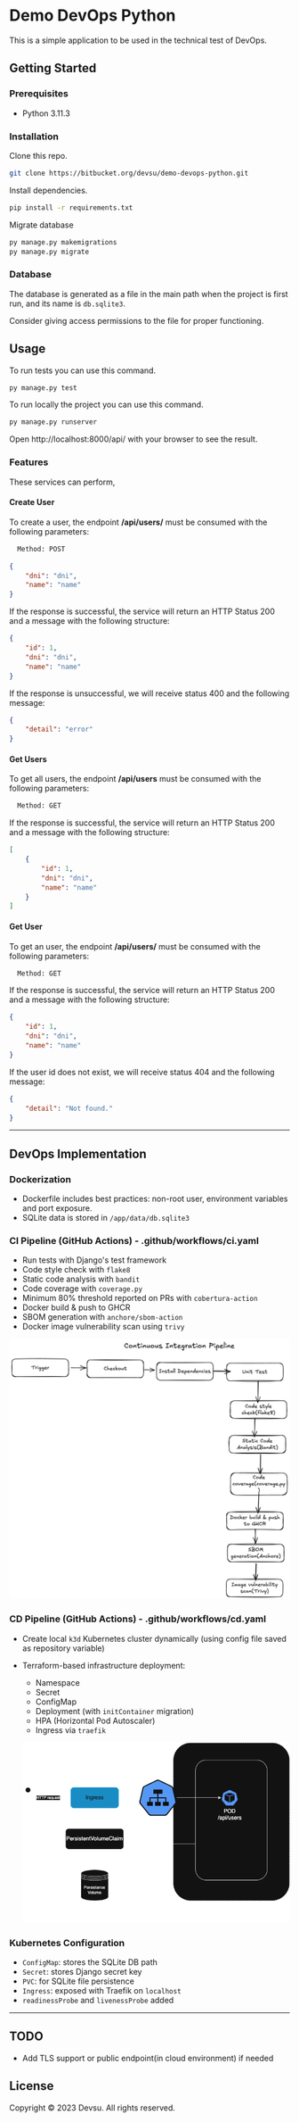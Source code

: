 # Demo DevOps Python

This is a simple application to be used in the technical test of DevOps.

## Getting Started

### Prerequisites

- Python 3.11.3

### Installation

Clone this repo.

```bash
git clone https://bitbucket.org/devsu/demo-devops-python.git
```

Install dependencies.

```bash
pip install -r requirements.txt
```

Migrate database

```bash
py manage.py makemigrations
py manage.py migrate
```

### Database

The database is generated as a file in the main path when the project is first run, and its name is `db.sqlite3`.

Consider giving access permissions to the file for proper functioning.

## Usage

To run tests you can use this command.

```bash
py manage.py test
```

To run locally the project you can use this command.

```bash
py manage.py runserver
```

Open http://localhost:8000/api/ with your browser to see the result.

### Features

These services can perform,

#### Create User

To create a user, the endpoint **/api/users/** must be consumed with the following parameters:

```bash
  Method: POST
```

```json
{
    "dni": "dni",
    "name": "name"
}
```

If the response is successful, the service will return an HTTP Status 200 and a message with the following structure:

```json
{
    "id": 1,
    "dni": "dni",
    "name": "name"
}
```

If the response is unsuccessful, we will receive status 400 and the following message:

```json
{
    "detail": "error"
}
```

#### Get Users

To get all users, the endpoint **/api/users** must be consumed with the following parameters:

```bash
  Method: GET
```

If the response is successful, the service will return an HTTP Status 200 and a message with the following structure:

```json
[
    {
        "id": 1,
        "dni": "dni",
        "name": "name"
    }
]
```

#### Get User

To get an user, the endpoint **/api/users/<id>** must be consumed with the following parameters:

```bash
  Method: GET
```

If the response is successful, the service will return an HTTP Status 200 and a message with the following structure:

```json
{
    "id": 1,
    "dni": "dni",
    "name": "name"
}
```

If the user id does not exist, we will receive status 404 and the following message:

```json
{
    "detail": "Not found."
}
```

---

## DevOps Implementation

### Dockerization
- Dockerfile includes best practices: non-root user, environment variables and port exposure.
- SQLite data is stored in `/app/data/db.sqlite3`

### CI Pipeline (GitHub Actions) - .github/workflows/ci.yaml
- Run tests with Django's test framework
- Code style check with `flake8`
- Static code analysis with `bandit`
- Code coverage with `coverage.py`
- Minimum 80% threshold reported on PRs with `cobertura-action`
- Docker build & push to GHCR
- SBOM generation with `anchore/sbom-action`
- Docker image vulnerability scan using `trivy`

![CI Diagram](images/ci.png)

### CD Pipeline (GitHub Actions) - .github/workflows/cd.yaml
- Create local `k3d` Kubernetes cluster dynamically (using config file saved as repository variable)
- Terraform-based infrastructure deployment:
  - Namespace
  - Secret
  - ConfigMap
  - Deployment (with `initContainer` migration)
  - HPA (Horizontal Pod Autoscaler)
  - Ingress via `traefik`

  ![CD Diagram](images/cd.png)

### Kubernetes Configuration
- `ConfigMap`: stores the SQLite DB path
- `Secret`: stores Django secret key
- `PVC`: for SQLite file persistence
- `Ingress`: exposed with Traefik on `localhost`
- `readinessProbe` and `livenessProbe` added

---

## TODO
- Add TLS support or public endpoint(in cloud environment) if needed

## License

Copyright © 2023 Devsu. All rights reserved.